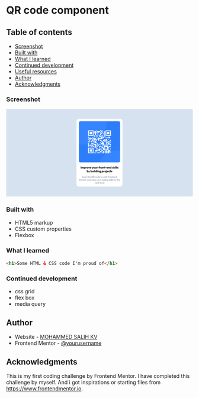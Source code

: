 # QR code component

## Table of contents

  - [Screenshot](#screenshot)
  - [Built with](#built-with)
  - [What I learned](#what-i-learned)
  - [Continued development](#continued-development)
  - [Useful resources](#useful-resources)
- [Author](#author)
- [Acknowledgments](#acknowledgments)


### Screenshot

![](./Screenshot-QR%20code%20component.png)


### Built with

- HTML5 markup
- CSS custom properties
- Flexbox

### What I learned

```html & css
<h1>Some HTML & CSS code I'm proud of</h1>
```

### Continued development

- css grid
- flex box
- media query

## Author

- Website - [MOHAMMED SALIH KV](https://github.com/salih-kv)
- Frontend Mentor - [@yourusername](https://www.frontendmentor.io/profile/salih-kv)

## Acknowledgments

This is my first coding challenge by Frontend Mentor. I have completed this challenge by myself. And i got inspirations or starting files from https://www.frontendmentor.io.
